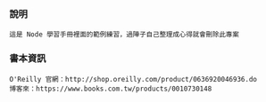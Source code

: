 ### 說明 ###
    這是 Node 學習手冊裡面的範例練習，過陣子自己整理成心得就會刪除此專案

### 書本資訊 ###
	O'Reilly 官網：http://shop.oreilly.com/product/0636920046936.do  
	博客來：https://www.books.com.tw/products/0010730148